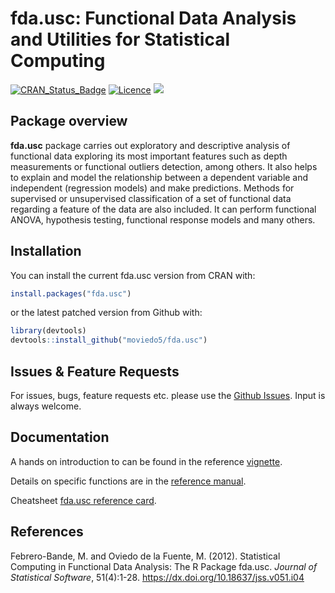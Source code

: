 
<!-- README.md is generated from README.Rmd. Please edit that file -->


# fda.usc: Functional Data Analysis and Utilities for Statistical Computing 

<!-- ![](inst/figures/fda.usc.png)
pkgdown::build_site()
-->

[![CRAN\_Status\_Badge](https://www.r-pkg.org/badges/version/fda.usc)](https://cran.r-project.org/package=fda.usc)
[![Licence](https://img.shields.io/badge/licence-GPL--2-blue.svg)](https://www.gnu.org/licenses/gpl-2.0.en.html)
[![](https://cranlogs.r-pkg.org/badges/fda.usc)](https://cran.r-project.org/package=fda.usc)

## Package overview

**fda.usc** package carries out exploratory and descriptive analysis of
functional data exploring its most important features such as depth
measurements or functional outliers detection, among others. It also
helps to explain and model the relationship between a dependent variable
and independent (regression models) and make predictions. Methods for
supervised or unsupervised classification of a set of functional data
regarding a feature of the data are also included. It can perform
functional ANOVA, hypothesis testing, functional response models and
many others.

## Installation

You can install the current fda.usc version from CRAN with:

``` r
install.packages("fda.usc")
```

or the latest patched version from Github with:

``` r
library(devtools)
devtools::install_github("moviedo5/fda.usc")
```

## Issues & Feature Requests

For issues, bugs, feature requests etc. please use the [Github
Issues](https://github.com/moviedo5/fda.usc/issues). Input is always
welcome.

## Documentation

A hands on introduction to  can be found in the reference
[vignette](https://www.jstatsoft.org/article/view/v051i04/).

Details on specific functions are in the [reference
manual](docs/fda.usc-manual.pdf).

Cheatsheet [fda.usc reference
card](https://zenodo.org/record/3386752/files/RefCard_fda.usc_v1.pdf?download=1).

## References

Febrero-Bande, M. and Oviedo de la Fuente, M. (2012). Statistical
Computing in Functional Data Analysis: The R Package fda.usc. *Journal
of Statistical Software*, 51(4):1-28.
<https://dx.doi.org/10.18637/jss.v051.i04>

<!-- 
<https://www.jstatsoft.org/v51/i04/>
library(roxygen2)
# setwd("D:/Users/moviedo/github/fda.usc/")
getwd()
pkgbuild::compile_dll()
roxygenize()
devtools::document() 

tools::checkRd("man/classif.ML.Rd")

library(devtools)
devtools::build()
devtools::check(manual = TRUE) 
devtools::install()
devtools::build_win()

devtools::install_github("moviedo5/fda.usc",auth_user="moviedo5")

# devtools::install_github("moviedo5/fda.usc",auth_user="moviedo5")

R CMD build fda.usc
R CMD check fda.usc_2.2.0.tar.gz --as-cran
R CMD INSTALL fda.usc_2.2.0.tar.gz --build
R-wind-builder fda.usc_2.2.0.tar.gz --as-cran

library(pkgdown)
# usethis::use_pkgdown()
# Build website:
#pkgdown::build_site()
build_site(new_process = TRUE)

-->


